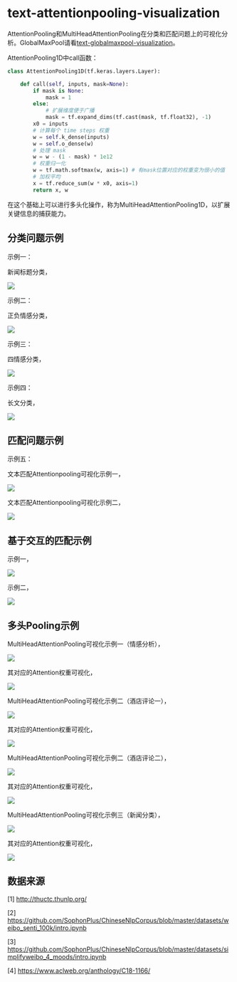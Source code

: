 # text-attentionpooling-visualization

AttentionPooling和MultiHeadAttentionPooling在分类和匹配问题上的可视化分析。GlobalMaxPool请看[text-globalmaxpool-visualization](https://github.com/allenwind/text-globalmaxpool-visualization)。



AttentionPooling1D中call函数：

```python
class AttentionPooling1D(tf.keras.layers.Layer):

    def call(self, inputs, mask=None):
        if mask is None:
            mask = 1
        else:
            # 扩展维度便于广播
            mask = tf.expand_dims(tf.cast(mask, tf.float32), -1)
        x0 = inputs
        # 计算每个 time steps 权重
        w = self.k_dense(inputs)
        w = self.o_dense(w)
        # 处理 mask
        w = w - (1 - mask) * 1e12
        # 权重归一化
        w = tf.math.softmax(w, axis=1) # 有mask位置对应的权重变为很小的值
        # 加权平均
        x = tf.reduce_sum(w * x0, axis=1)
        return x, w
```

在这个基础上可以进行多头化操作，称为MultiHeadAttentionPooling1D，以扩展关键信息的捕获能力。


## 分类问题示例

示例一：

新闻标题分类，

![](asset/attention_pooling_demo_1.png)

示例二：

正负情感分类，

![](asset/attention_pooling_demo_2.png)

示例三：

四情感分类，

![](asset/attention_pooling_demo_3.png)


示例四：

长文分类，

![](asset/attention_pooling_demo_4.png)


## 匹配问题示例

示例五：

文本匹配Attentionpooling可视化示例一，

![](asset/attention_pooling_demo_5.png)



文本匹配Attentionpooling可视化示例二，

![](asset/attention_pooling_demo_6.png)

## 基于交互的匹配示例

示例一，

![](asset/interactive/model_interactive_demo_1.png)



示例二，

![](asset/interactive/model_interactive_demo_2.png)



## 多头Pooling示例

MultiHeadAttentionPooling可视化示例一（情感分析），

![](asset/mha/mha_demo_1.png)

其对应的Attention权重可视化，

![](asset/mha/mha_demo_fig_1.png)


MultiHeadAttentionPooling可视化示例二（酒店评论一），

![](asset/mha/mha_demo_2.png)

其对应的Attention权重可视化，

![](asset/mha/mha_demo_fig_2.png)





MultiHeadAttentionPooling可视化示例二（酒店评论二），

![](asset/mha/mha_demo_4.png)

其对应的Attention权重可视化，

![](asset/mha/mha_demo_fig_4.png)



MultiHeadAttentionPooling可视化示例三（新闻分类），

![](asset/mha/mha_demo_3.png)

其对应的Attention权重可视化，

![](asset/mha/mha_demo_fig_3.png)


## 数据来源

[1] http://thuctc.thunlp.org/

[2] https://github.com/SophonPlus/ChineseNlpCorpus/blob/master/datasets/weibo_senti_100k/intro.ipynb

[3] https://github.com/SophonPlus/ChineseNlpCorpus/blob/master/datasets/simplifyweibo_4_moods/intro.ipynb

[4] https://www.aclweb.org/anthology/C18-1166/
